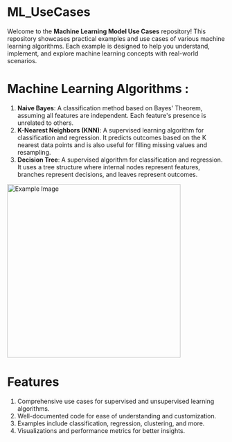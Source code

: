 # ML_UseCases
Welcome to the **Machine Learning Model Use Cases** repository! This repository showcases practical examples and use cases of various machine learning algorithms. Each example is designed to help you understand, implement, and explore machine learning concepts with real-world scenarios.

# Machine Learning Algorithms :
1. **Naive Bayes**: A classification method based on Bayes' Theorem, assuming all features are independent. Each feature's presence is unrelated to others.  
2. **K-Nearest Neighbors (KNN)**: A supervised learning algorithm for classification and regression. It predicts outcomes based on the K nearest data points and is also useful for filling missing values and resampling.  
3. **Decision Tree**: A supervised algorithm for classification and regression. It uses a tree structure where internal nodes represent features, branches represent decisions, and leaves represent outcomes.
   
<img src="https://media.licdn.com/dms/image/v2/C4E12AQGU1EIJX474rA/article-inline_image-shrink_1000_1488/article-inline_image-shrink_1000_1488/0/1624258871908?e=2147483647&v=beta&t=7292bXd08eILZQVBDx5uQ8JX8MXb7mcLcscgzwZxWYM" alt="Example Image" width="400">

# **Features**
1. Comprehensive use cases for supervised and unsupervised learning algorithms.
2.  Well-documented code for ease of understanding and customization.
3. Examples include classification, regression, clustering, and more.
4. Visualizations and performance metrics for better insights.
